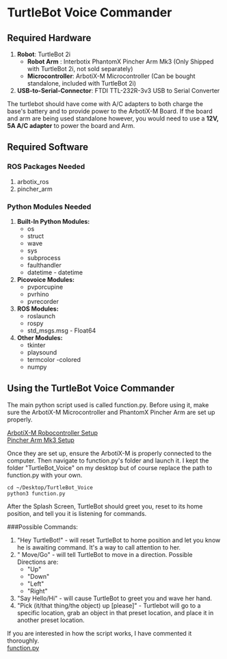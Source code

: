 # TurtleBot Voice Commander

## Required Hardware
1. **Robot**: TurtleBot 2i
     - **Robot Arm** : Interbotix PhantomX Pincher Arm Mk3 (Only Shipped with TurtleBot 2i, not sold separately)
     - **Microcontroller**: ArbotiX-M Microcontroller (Can be bought standalone, included with TurtleBot 2i)
2. **USB-to-Serial-Connector**: FTDI TTL-232R-3v3 USB to Serial Converter

The turtlebot should have come with A/C adapters to both charge the base's battery and to provide power to the ArbotiX-M Board. If the board and arm are being used standalone however, you would need to use a **12V, 5A A/C adapter** to power the board and Arm.

## Required Software
### ROS Packages Needed
1. arbotix_ros
2. pincher_arm

### Python Modules Needed
1. **Built-In Python Modules:**
     - os
     - struct
     - wave
     - sys
     - subprocess
     - faulthandler
     - datetime - datetime
2. **Picovoice Modules:**
     - pvporcupine
     - pvrhino
     - pvrecorder
3. **ROS Modules:**
      - roslaunch
      - rospy
      - std_msgs.msg - Float64
4. **Other Modules:**
     - tkinter
     - playsound
     - termcolor -colored
     - numpy
## Using the TurtleBot Voice Commander

The main python script used is called function.py. Before using it, make sure the ArbotiX-M Microcontroller and PhantomX Pincher Arm are set up properly.

[ArbotiX-M Robocontroller Setup](https://github.com/UTADNCLab/ROS_Voicer/wiki/Arbotix-M-Robocontroller-Setup)  
[Pincher Arm Mk3 Setup](https://github.com/UTADNCLab/ROS_Voicer/wiki/Pincher-Arm-Mk3-Setup)

Once they are set up, ensure the ArbotiX-M is properly connected to the computer. Then navigate to function.py's folder and launch it. I kept the folder "TurtleBot_Voice" on my desktop but of course replace the path to function.py with your own.
    
    cd ~/Desktop/TurtleBot_Voice
    python3 function.py

After the Splash Screen, TurtleBot should greet you, reset to its home position, and tell you it is listening for commands.

###Possible Commands:
1. "Hey TurtleBot!" - will reset TurtleBot to home position and let you know he is awaiting command. It's a way to call attention to her.
2. " Move/Go" - will tell TurtleBot to move in a direction. Possible Directions are:
    - "Up"
    - "Down"
    - "Left"
    - "Right"
3. "Say Hello/Hi" - will cause TurtleBot to greet you and wave her hand.
4.  "Pick (it/that thing/the object) up [please]" - Turtlebot will go to a specific location, grab an object in that preset location, and place it in another preset location. 

If you are interested in how the script works, I have commented it thoroughly.  
[function.py](https://github.com/UTADNCLab/ROS_Voicer/blob/main/TurtleBot_Voice/function.py)  

